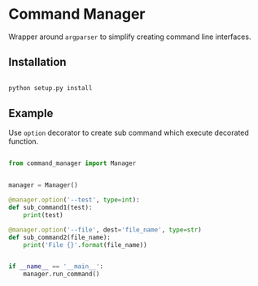 # Command Manager

Wrapper around `argparser` to simplify creating command line interfaces.

## Installation

```bash

python setup.py install

```

## Example

Use `option` decorator to create sub command which execute decorated function.

```python

from command_manager import Manager


manager = Manager()

@manager.option('--test', type=int):
def sub_command1(test):
    print(test)

@manager.option('--file', dest='file_name', type=str)
def sub_command2(file_name):
    print('File {}'.format(file_name))


if __name__ == '__main__':
    manager.run_command()

```
